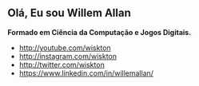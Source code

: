 ## Olá, Eu sou Willem Allan 

**Formado em Ciência da Computação e Jogos Digitais.**

- http://youtube.com/wiskton
- http://instagram.com/wiskton
- http://twitter.com/wiskton
- https://www.linkedin.com/in/willemallan/

<!--
**wiskton/wiskton** is a ✨ _special_ ✨ repository because its `README.md` (this file) appears on your GitHub profile.

Here are some ideas to get you started:

- 🔭 I’m currently working on Bild/Vitta
- 🌱 I’m currently learning ...
- 👯 I’m looking to collaborate on ...
- 🤔 I’m looking for help with ...
- 💬 Ask me about ...
- 📫 How to reach me: ...
- 😄 Pronouns: ...
- ⚡ Fun fact: ...
-->
